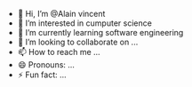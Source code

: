 - 👋 Hi, I’m @Alain vincent
- 👀 I’m interested in cumputer science
- 🌱 I’m currently learning software engineering
- 💞️ I’m looking to collaborate on ...
- 📫 How to reach me ...
- 😄 Pronouns: ...
- ⚡ Fun fact: ...

<!---
R02q00/R02q00 is a ✨ special ✨ repository because its `README.md` (this file) appears on your GitHub profile.
You can click the Preview link to take a look at your changes.
--->
